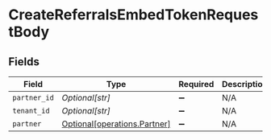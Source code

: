 # CreateReferralsEmbedTokenRequestBody


## Fields

| Field                                                              | Type                                                               | Required                                                           | Description                                                        |
| ------------------------------------------------------------------ | ------------------------------------------------------------------ | ------------------------------------------------------------------ | ------------------------------------------------------------------ |
| `partner_id`                                                       | *Optional[str]*                                                    | :heavy_minus_sign:                                                 | N/A                                                                |
| `tenant_id`                                                        | *Optional[str]*                                                    | :heavy_minus_sign:                                                 | N/A                                                                |
| `partner`                                                          | [Optional[operations.Partner]](../../models/operations/partner.md) | :heavy_minus_sign:                                                 | N/A                                                                |